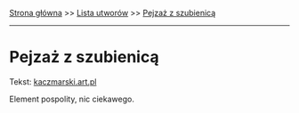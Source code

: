 [Strona główna](../index.md) >> [Lista utworów](../list.md) >> [Pejzaż z szubienicą](407.md)

---

# Pejzaż z szubienicą

Tekst: [kaczmarski.art.pl](https://www.kaczmarski.art.pl/tworczosc/wiersze/pejzaz-z-szubienica/)

Element pospolity, nic ciekawego.
